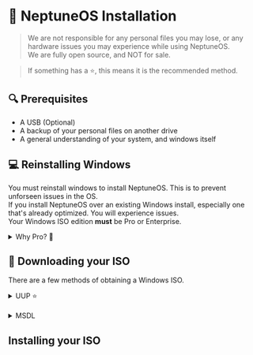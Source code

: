 <!DOCTYPE html>
<body>

# 🚀 NeptuneOS Installation

> We are not responsible for any personal files you may lose, or any hardware issues you may experience while using NeptuneOS. <br>
> We are fully open source, and NOT for sale.

> If something has a ⭐, this means it is the recommended method.

## 🔍 Prerequisites

- A USB (Optional)
- A backup of your personal files on another drive
- A general understanding of your system, and windows itself

## 💻 Reinstalling Windows

You must reinstall windows to install NeptuneOS. This is to prevent unforseen issues in the OS. <br>
If you install NeptuneOS over an existing Windows install, especially one that's already optimized. You will experience issues. <br>
Your Windows ISO edition **must** be Pro or Enterprise.

<details><summary>Why Pro? 💬</summary>
<br>
Home editions do not support a numerous amount of registry tweaks that are supported in Pro, such as those related to the Group Policy.
</details>

## 💽 Downloading your ISO

There are a few methods of obtaining a Windows ISO. <br>

<details><summary>UUP ⭐</summary>
<br>
    <ul>
<h2> UUPDump Guide</h2> 
<li> Using UUPDump, you get a up to date stock Pro ISO of whatever windows version you desire </li>
<li> This means you will not have to update Windows upon installing. </li>
<li> Easily supports both USB and Non-USB installation methods 
<li> However, the ISO has to be built using their provided scripts, which takes some time depending on your systems processor. </li>
    </ul>
<br>

<h2> Getting your ISO from UUPDump</h2>
<li>Head over to <a href="https://uupdump.net/known.php">UUPDump</a></li>
<li>At the top of the window, choose the latest build of your desired Windows version as shown in the screenshot. Make sure that your system and NeptuneOS support it.</li>
<br>
<img src="uup.png" alt="UUP Screenshot" style="width: 500px; height:auto;">
<br>
<li> Once you selected your ISO, you will be presented with a list of builds for that version.
<li> Make sure you select one titled "Windows 1x, version xxxx" as shown in the screenshot. (<i>X = Version Number</i>)</li>
<li> Also make sure you select <b>amd64</b>, do NOT select arm64
<br>
<img src="uup2.png" alt="UUP Screenshot2" style="width: 500px; height:auto;"
<br>
<li> The next screen will prompt you for your language. Please select yours, and click Next.
<br>
<blockquote> Please note that the NeptuneOS installer will be in English. Language translation <i>may</i> be added in the future.</blockquote>
<li> You will be prompted to Choose your Edition. Make sure <b>Windows Pro</b> is the only thing checked.</li>
<li> The final screen will ask you for Download Options. Please copy the following screenshot. </li>
<br>
<img src="uup3.png" alt="UUP Screenshot3" style="width: 400px; height:auto;">
<br>
<li> You will download a zip file with a name such as <i>22631.3520_amd64_en-us_professional_57d5718b_convert.zip</i>, please extract this to your desktop to a folder <b>with no spaces</b>
<li> After extracting, please open the folder and run <i>uup_download_windows.cmd</i> to start compiling the ISO automatically. This will take some time depending on network and processor speeds.
<li> The script will start runnning and will appear as such</li>
<br>
<img src="uup4.png" alt="UUP Screenshot4" style="width: 400px; height:auto;">
<br>
<li> When the script finishes, you will have your Windows ISO in the folder that you extracted the script into. </li>
<br>
<img src="uup5.png" alt="UUP Screensho5" style="width: 400px; height:auto;"> <img src="uup6.png" alt="UUP Sreenshot6" style="width: 400px; height:auto;">
<br>
<li> Please follow the next part of the guide to Install your ISO</li>
</details>
<br>
<details><summary>MSDL</summary>

Placeholder

</details>

## Installing your ISO

</body>

